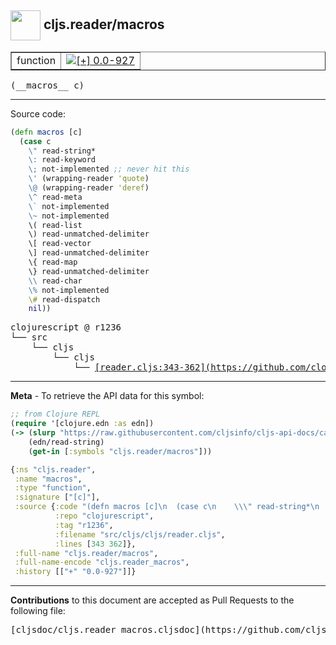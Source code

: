 ## <img width="48px" valign="middle" src="http://i.imgur.com/Hi20huC.png"> cljs.reader/macros

 <table border="1">
<tr>

<td>function</td>
<td><a href="https://github.com/cljsinfo/cljs-api-docs/tree/0.0-927"><img valign="middle" alt="[+] 0.0-927" src="https://img.shields.io/badge/+-0.0--927-lightgrey.svg"></a> </td>
</tr>
</table>

 <samp>
(__macros__ c)<br>
</samp>

---





Source code:

```clj
(defn macros [c]
  (case c
    \" read-string*
    \: read-keyword
    \; not-implemented ;; never hit this
    \' (wrapping-reader 'quote)
    \@ (wrapping-reader 'deref)
    \^ read-meta
    \` not-implemented
    \~ not-implemented
    \( read-list
    \) read-unmatched-delimiter
    \[ read-vector
    \] read-unmatched-delimiter
    \{ read-map
    \} read-unmatched-delimiter
    \\ read-char
    \% not-implemented
    \# read-dispatch
    nil))
```

 <pre>
clojurescript @ r1236
└── src
    └── cljs
        └── cljs
            └── <ins>[reader.cljs:343-362](https://github.com/clojure/clojurescript/blob/r1236/src/cljs/cljs/reader.cljs#L343-L362)</ins>
</pre>


---

__Meta__ - To retrieve the API data for this symbol:

```clj
;; from Clojure REPL
(require '[clojure.edn :as edn])
(-> (slurp "https://raw.githubusercontent.com/cljsinfo/cljs-api-docs/catalog/cljs-api.edn")
    (edn/read-string)
    (get-in [:symbols "cljs.reader/macros"]))
```

```clj
{:ns "cljs.reader",
 :name "macros",
 :type "function",
 :signature ["[c]"],
 :source {:code "(defn macros [c]\n  (case c\n    \\\" read-string*\n    \\: read-keyword\n    \\; not-implemented ;; never hit this\n    \\' (wrapping-reader 'quote)\n    \\@ (wrapping-reader 'deref)\n    \\^ read-meta\n    \\` not-implemented\n    \\~ not-implemented\n    \\( read-list\n    \\) read-unmatched-delimiter\n    \\[ read-vector\n    \\] read-unmatched-delimiter\n    \\{ read-map\n    \\} read-unmatched-delimiter\n    \\\\ read-char\n    \\% not-implemented\n    \\# read-dispatch\n    nil))",
          :repo "clojurescript",
          :tag "r1236",
          :filename "src/cljs/cljs/reader.cljs",
          :lines [343 362]},
 :full-name "cljs.reader/macros",
 :full-name-encode "cljs.reader_macros",
 :history [["+" "0.0-927"]]}

```

---

__Contributions__ to this document are accepted as Pull Requests to the following file:

 <pre>
[cljsdoc/cljs.reader_macros.cljsdoc](https://github.com/cljsinfo/cljs-api-docs/blob/master/cljsdoc/cljs.reader_macros.cljsdoc)
</pre>

